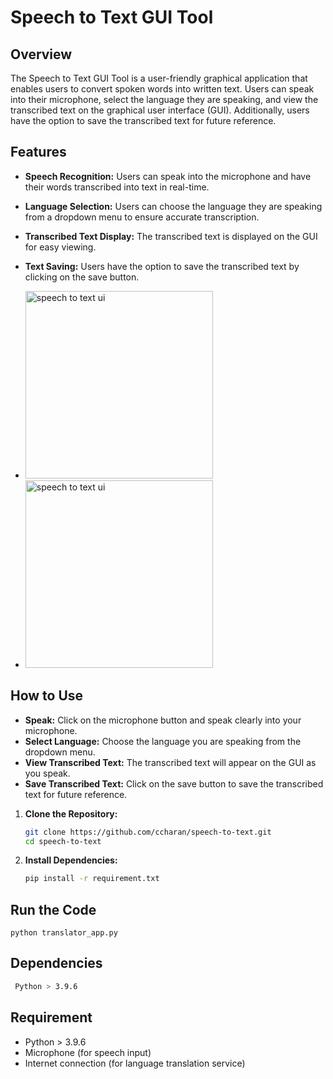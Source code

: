 # Speech to Text GUI Tool

## Overview

The Speech to Text GUI Tool is a user-friendly graphical application that enables users to convert spoken words into written text. Users can speak into their microphone, select the language they are speaking, and view the transcribed text on the graphical user interface (GUI). Additionally, users have the option to save the transcribed text for future reference.

## Features

- **Speech Recognition:** Users can speak into the microphone and have their words transcribed into text in real-time.
- **Language Selection:** Users can choose the language they are speaking from a dropdown menu to ensure accurate transcription.
- **Transcribed Text Display:** The transcribed text is displayed on the GUI for easy viewing.
- **Text Saving:** Users have the option to save the transcribed text by clicking on the save button.

- <img width="300" alt="speech to text ui" src="https://github.com/ccharan/speech-to-text/assets/72061061/a2e9053f-155e-44e9-b66c-314cc8b84972">
- <img width="300" alt="speech to text ui" src="https://github.com/ccharan/speech-to-text/assets/72061061/c3fdf434-770a-469d-a3b9-e9fa5d1ea5f1">







## How to Use
- **Speak:** Click on the microphone button and speak clearly into your microphone.
- **Select Language:** Choose the language you are speaking from the dropdown menu.
- **View Transcribed Text:** The transcribed text will appear on the GUI as you speak.
- **Save Transcribed Text:** Click on the save button to save the transcribed text for future reference.

1. **Clone the Repository:**
   ```bash
   git clone https://github.com/ccharan/speech-to-text.git
   cd speech-to-text

2. **Install Dependencies:**
    ```bash
    pip install -r requirement.txt

## Run the Code
    python translator_app.py


## Dependencies
   ```bash
    Python > 3.9.6
   ```

## Requirement


- Python > 3.9.6
- Microphone (for speech input)
- Internet connection (for language translation service)
